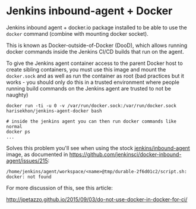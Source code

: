 Jenkins inbound-agent + Docker
==============================

Jenkins inbound agent + docker.io package installed to be able to use the `docker` command (combine with mounting docker socket).

This is known as Docker-outside-of-Docker (DooD), which allows running docker commands inside the Jenkins CI/CD builds that run on the agent.

To give the Jenkins agent container access to the parent Docker host to create sibling containers, you must use this image and mount the `docker.sock` and as well as run the container as root (bad practices but it works - you should only do this in a trusted environment where people running build commands on the Jenkins agent are trusted to not be naughty)

```
docker run -ti -u 0 -v /var/run/docker.sock:/var/run/docker.sock harisekhon/jenkins-agent-docker bash

# inside the jenkins agent you can then run docker commands like normal
docker ps
...
```

Solves this problem you'll see when using the stock [jenkins/inbound-agent](https://hub.docker.com/r/jenkins/inbound-agent/) image, as documented in https://github.com/jenkinsci/docker-inbound-agent/issues/215:

```
/home/jenkins/agent/workspace/<name>@tmp/durable-2f6d01c2/script.sh: docker: not found
```

For more discussion of this, see this article:

http://jpetazzo.github.io/2015/09/03/do-not-use-docker-in-docker-for-ci/
